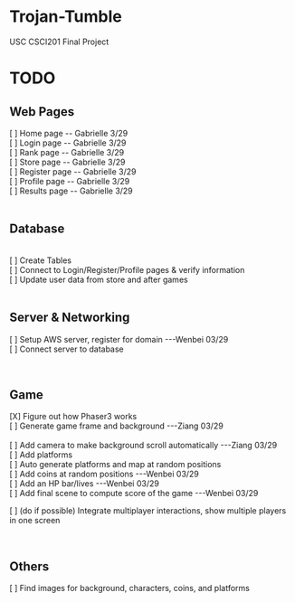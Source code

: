 # Trojan-Tumble
USC CSCI201 Final Project

**TODO**
========

## **Web Pages**<br>
[ ] Home page -- Gabrielle 3/29 <br>
[ ] Login page -- Gabrielle 3/29<br>
[ ] Rank page -- Gabrielle 3/29<br>
[ ] Store page -- Gabrielle 3/29<br>
[ ] Register page  -- Gabrielle 3/29<br>
[ ] Profile page -- Gabrielle 3/29<br>
[ ] Results page -- Gabrielle 3/29<br>
<br>

## **Database**<br>
<br>
[ ] Create Tables<br>
[ ] Connect to Login/Register/Profile pages & verify information<br>
[ ] Update user data from store and after games<br>
<br>

## **Server & Networking**<br>
[ ] Setup AWS server, register for domain ---Wenbei 03/29 <br>
[ ] Connect server to database<br>

<br>

## **Game**<br>
[X] Figure out how Phaser3 works<br>
[ ] Generate game frame and background ---Ziang 03/29<br>  
[ ] Add camera to make background scroll automatically ---Ziang 03/29<br>
[ ] Add platforms<br>
[ ] Auto generate platforms and map at random positions<br>
[ ] Add coins at random positions ---Wenbei 03/29<br> 
[ ] Add an HP bar/lives ---Wenbei 03/29 <br>
[ ] Add final scene to compute score of the game ---Wenbei 03/29 <br>

[ ] (do if possible) Integrate multiplayer interactions, show multiple players in one screen<br>

<br>

## **Others**<br> 
[ ] Find images for background, characters, coins, and platforms<br>
